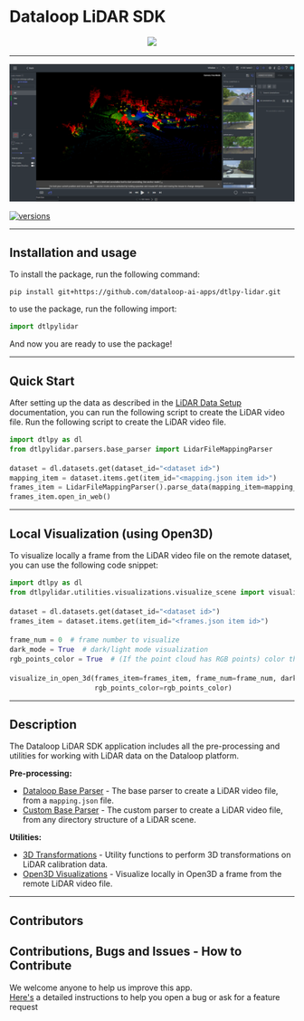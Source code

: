 # Dataloop LiDAR SDK

<p align="center">
  <img height="40mm" src="https://dataloop.ai/wp-content/uploads/2024/02/dataloop-logo-main.svg">
</p>

---

<p align="center">
  <a href="https://dataloop.ai/solutions/lidar-annotation-platform/"> <img src="assets/dataloop_lidar_studio.png"></a>
</p>

[![versions](https://img.shields.io/pypi/pyversions/dtlpy.svg)](https://github.com/dataloop-ai/dtlpy)

---

## Installation and usage

To install the package, run the following command:

```commandline
pip install git+https://github.com/dataloop-ai-apps/dtlpy-lidar.git
```

to use the package, run the following import:

```python
import dtlpylidar
```

And now you are ready to use the package!

---

## Quick Start

After setting up the data as described in
the [LiDAR Data Setup](https://docs.dataloop.ai/docs/lidar-data-setup) documentation, you can run the
following script to create the LiDAR video file.
Run the following script to create the LiDAR video file.

```python
import dtlpy as dl
from dtlpylidar.parsers.base_parser import LidarFileMappingParser

dataset = dl.datasets.get(dataset_id="<dataset id>")
mapping_item = dataset.items.get(item_id="<mapping.json item id>")
frames_item = LidarFileMappingParser().parse_data(mapping_item=mapping_item)
frames_item.open_in_web()
```

---

## Local Visualization (using Open3D)

To visualize locally a frame from the LiDAR video file on the remote dataset, you can use the following code snippet:

```python
import dtlpy as dl
from dtlpylidar.utilities.visualizations.visualize_scene import visualize_in_open_3d

dataset = dl.datasets.get(dataset_id="<dataset id>")
frames_item = dataset.items.get(item_id="<frames.json item id>")

frame_num = 0  # frame number to visualize
dark_mode = True  # dark/light mode visualization
rgb_points_color = True  # (If the point cloud has RGB points) color the points with the RGB values

visualize_in_open_3d(frames_item=frames_item, frame_num=frame_num, dark_mode=dark_mode, 
                     rgb_points_color=rgb_points_color)
```

---

## Description

The Dataloop LiDAR SDK application includes all the pre-processing and utilities for working with 
LiDAR data on the Dataloop platform.

**Pre-processing:**

* [Dataloop Base Parser](dtlpylidar/parsers/PARSERS_README.md) - The base parser to create a LiDAR video file, from a `mapping.json` file.
* [Custom Base Parser](dtlpylidar/parsers/custom_base_parser.py) - The custom parser to create a LiDAR video file, from any directory structure of a LiDAR scene.


**Utilities:**

* [3D Transformations](dtlpylidar/utilities/transformations/transformations.py) - Utility functions to perform 3D transformations on LiDAR calibration data.
* [Open3D Visualizations](dtlpylidar/utilities/visualizations/visualize_scene.py) - Visualize locally in Open3D a frame from the remote LiDAR video file.

---

## Contributors

## Contributions, Bugs and Issues - How to Contribute

We welcome anyone to help us improve this app.  
[Here's](CONTRIBUTING.md) a detailed instructions to help you open a bug or ask for a feature request
